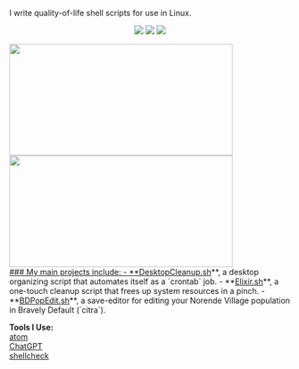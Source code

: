 I write quality-of-life shell scripts for use in Linux.

<p align=center><img src="https://img.shields.io/badge/Shell_Script-121011?style=for-the-badge&logo=gnu-bash&logoColor=white">  <img src="https://img.shields.io/badge/Atom-66595C?style=for-the-badge&logo=Atom&logoColor=white">  <img src="https://img.shields.io/badge/Linux_Mint-87CF3E?style=for-the-badge&logo=linux-mint&logoColor=white"></p>
<div>
  <a href="https://github.com/leokist">
   <img height="200px" width="400px" src="https://github-readme-stats.vercel.app/api/top-langs/?username=ifgremlinthen&layout=compact&theme=vision-friendly-dark"/>
   <img height="200px" width="400px" src="http://github-readme-streak-stats.herokuapp.com?user=ifgremlinthen&theme=merko&hide_border=true"/>
</div>
### My main projects include:
- **<a href="https://github.com/IfGremlinThen/DesktopCleanup.sh">DesktopCleanup.sh</a>**, a desktop organizing script that automates itself as a `crontab` job.
- **<a href="https://github.com/IfGremlinThen/Elixir.sh">Elixir.sh</a>**, a one-touch cleanup script that frees up system resources in a pinch.
- **<a href="https://github.com/IfGremlinThen/BDPopEdit.sh">BDPopEdit.sh</a>**, a save-editor for editing your Norende Village population in Bravely Default (`citra`).


 **Tools I Use:**\
<a href="https://github.com/atom/atom">atom</a>\
<a href="https://github.com/lencx/ChatGPT">ChatGPT</a>\
<a href="https://github.com/koalaman/shellcheck">shellcheck</a>

